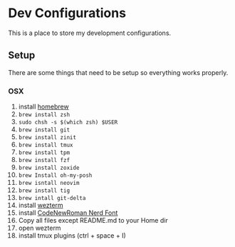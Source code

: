 # Dev Configurations
This is a place to store my development configurations.

## Setup
There are some things that need to be setup so everything works properly.

### OSX
1. install [homebrew](https://brew.sh/)
1. `brew install zsh`
1. `sudo chsh -s $(which zsh) $USER`
1. `brew install git`
1. `brew install zinit`
1. `brew install tmux`
1. `brew install tpm`
1. `brew install fzf`
1. `brew install zoxide`
1. `brew Install oh-my-posh`
1. `brew isntall neovim`
1. `brew install tig`
1. `brew intall git-delta`
1. install [wezterm](https://wezfurlong.org/wezterm/)
1. install [CodeNewRoman Nerd Font](https://www.nerdfonts.com/font-downloads)
1. Copy all files except README.md to your Home dir
1. open wezterm
1. install tmux plugins (ctrl + space + I)
